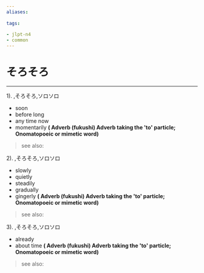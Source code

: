 ```yaml
---
aliases:
    
tags:
    
- jlpt-n4
- common
---
```


# そろそろ
---
1).
,そろそろ,ソロソロ

- soon
- before long
- any time now
- momentarily
**( Adverb (fukushi) Adverb taking the 'to' particle; Onomatopoeic or mimetic word)**
> see also: 
            
2).
,そろそろ,ソロソロ

- slowly
- quietly
- steadily
- gradually
- gingerly
**( Adverb (fukushi) Adverb taking the 'to' particle; Onomatopoeic or mimetic word)**
> see also: 
            
3).
,そろそろ,ソロソロ

- already
- about time
**( Adverb (fukushi) Adverb taking the 'to' particle; Onomatopoeic or mimetic word)**
> see also: 
            